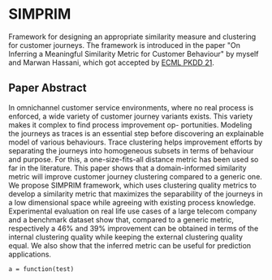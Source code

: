 # SIMPRIM
Framework for designing an appropriate similarity measure and clustering for customer journeys. The framework is introduced in the paper "On Inferring a Meaningful Similarity Metric for Customer Behaviour" by myself and Marwan Hassani, which got accepted by [ECML PKDD 21](https://2021.ecmlpkdd.org/).

## Paper Abstract
In omnichannel customer service environments, where no real process is enforced, a wide variety of customer journey variants exists. This variety makes it complex to find process improvement op- portunities. Modeling the journeys as traces is an essential step before discovering an explainable model of various behaviours. Trace clustering helps improvement efforts by separating the journeys into homogeneous subsets in terms of behaviour and purpose. For this, a one-size-fits-all distance metric has been used so far in the literature. This paper shows that a domain-informed similarity metric will improve customer journey clustering compared to a generic one. We propose SIMPRIM framework, which uses clustering quality metrics to develop a similarity metric that maximizes the separability of the journeys in a low dimensional space while agreeing with existing process knowledge. Experimental evaluation on real life use cases of a large telecom company and a benchmark dataset show that, compared to a generic metric, respectively a 46% and 39% improvement can be obtained in terms of the internal clustering quality while keeping the external clustering quality equal. We also show that the inferred metric can be useful for prediction applications.


```
a = function(test)
```
